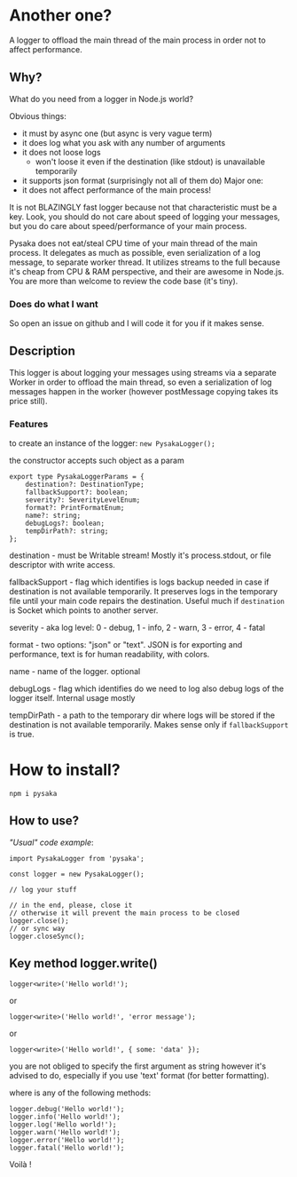 # Another one?
A logger to offload the main thread of the main process in order not to affect performance.

## Why?

What do you need from a logger in Node.js world?

Obvious things:
- it must by async one (but async is very vague term) 
- it does log what you ask with any number of arguments
- it does not loose logs
  - won't loose it even if the destination (like stdout) is unavailable temporarily
- it supports json format (surprisingly not all of them do)
Major one:
- it does not affect performance of the main process!

It is not BLAZINGLY fast logger because not that characteristic must be a key.
Look, you should do not care about speed of logging your messages, but you do care about speed/performance of your main process.

Pysaka does not eat/steal CPU time of your main thread of the main process. It delegates as much as possible, even serialization of a log message, to separate worker thread. It utilizes streams to the full because it's cheap from CPU & RAM perspective, and their are awesome in Node.js.
You are more than welcome to review the code base (it's tiny).

### Does do what I want
So open an issue on github and I will code it for you if it makes sense.

## Description

This logger is about logging your messages using streams via a separate Worker in order to offload the main thread, so even a serialization of log messages happen in the worker (however postMessage copying takes its price still).

### Features

to create an instance of the logger:
`new PysakaLogger();`

the constructor accepts such object as a param

    export type PysakaLoggerParams = {
        destination?: DestinationType;
        fallbackSupport?: boolean;
        severity?: SeverityLevelEnum;
        format?: PrintFormatEnum;
        name?: string;
        debugLogs?: boolean;
        tempDirPath?: string;
    };

destination - must be Writable stream! Mostly it's process.stdout, or file descriptor with write access.

fallbackSupport - flag which identifies is logs backup needed in case if destination is not available temporarily. It preserves logs in the temporary file until your main code repairs the destination. Useful much if `destination` is Socket which points to another server.

severity - aka log level: 0 - debug, 1 - info, 2 - warn, 3 - error, 4 - fatal

format - two options: "json" or "text". JSON is for exporting and performance, text is for human readability, with colors.

name - name of the logger. optional

debugLogs - flag which identifies do we need to log also debug logs of the logger itself. Internal usage mostly

tempDirPath - a path to the temporary dir where logs will be stored if the destination is not available temporarily. Makes sense only if `fallbackSupport` is true.

# How to install?

`npm i pysaka`

## How to use?

*"Usual" code example*:

    import PysakaLogger from 'pysaka';

    const logger = new PysakaLogger();

    // log your stuff

    // in the end, please, close it
    // otherwise it will prevent the main process to be closed
    logger.close();
    // or sync way
    logger.closeSync();

## Key method logger.write()

    logger<write>('Hello world!');
or

    logger<write>('Hello world!', 'error message');
or

    logger<write>('Hello world!', { some: 'data' });

you are not obliged to specify the first argument as string however it's advised to do, especially if you use 'text' format (for better formatting).

where <write> is any of the following methods:

    logger.debug('Hello world!');
    logger.info('Hello world!');
    logger.log('Hello world!');
    logger.warn('Hello world!');
    logger.error('Hello world!');
    logger.fatal('Hello world!'); 

Voilà !
